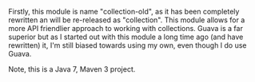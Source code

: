 Firstly, this module is name "collection-old", as it has been completely rewritten an will be re-released as "collection".
This module allows for a more API friendlier approach to working with collections.
Guava is a far superior but as I started out with this module a long time ago (and have rewritten) it, I'm still biased towards using my own, even though I do use Guava.

Note, this is a Java 7, Maven 3 project.